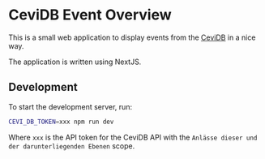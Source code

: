 # CeviDB Event Overview

This is a small web application to display events from the [CeviDB](https://cevidb.ch) in a nice way.

The application is written using NextJS.

## Development

To start the development server, run:

```bash
CEVI_DB_TOKEN=xxx npm run dev
```

Where `xxx` is the API token for the CeviDB API with the `Anlässe dieser und der darunterliegenden Ebenen` scope.